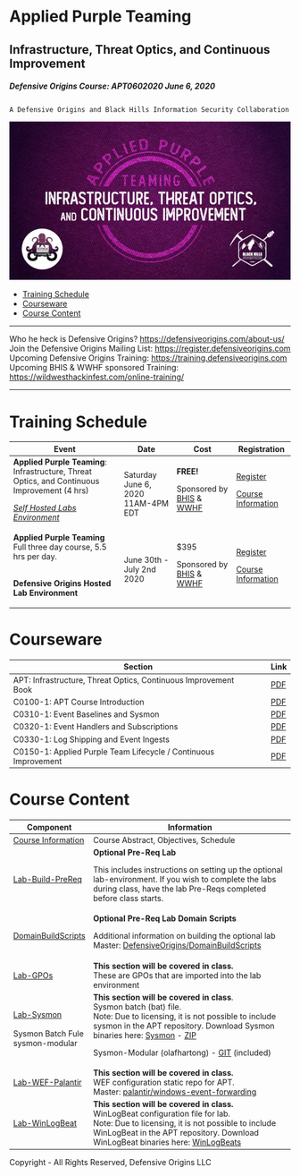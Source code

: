 # Applied Purple Teaming 
## Infrastructure, Threat Optics, and Continuous Improvement
##### Defensive Origins Course: APT0602020 June 6, 2020
`A Defensive Origins and Black Hills Information Security Collaboration`



![](https://github.com/DefensiveOrigins/dolib-images/raw/master/doc/images/APT06202001/EZRMAZUXYAAj-JD.jpg)

<!-- Start Document Outline -->

* [Training Schedule](#training-schedule)
* [Courseware](#courseware)
* [Course Content](#course-content)

<!-- End Document Outline -->

----------
Who he heck is Defensive Origins? https://defensiveorigins.com/about-us/<BR>
Join the Defensive Origins Mailing List: https://register.defensiveorigins.com<br>
Upcoming Defensive Origins Training: https://training.defensiveorigins.com<BR>
Upcoming BHIS & WWHF sponsored Training: https://wildwesthackinfest.com/online-training/

----------
 # Training Schedule

| Event                                    | Date                                   | Cost                                     | Registration                             |
|------------------------------------------|----------------------------------------|------------------------------------------|------------------------------------------|
| **Applied Purple Teaming**: Infrastructure, Threat Optics, and Continuous Improvement (4 hrs) <P>*[Self Hosted Labs Environment][1]* | Saturday June 6, 2020 <br>11AM-4PM EDT | **FREE!**<p>Sponsored by [BHIS][2] & [WWHF][3]| [Register][4]  <P> [Course Information][5] 
| **Applied Purple Teaming**<br>Full three day course, 5.5 hrs per day.<P><br>**Defensive Origins Hosted Lab Environment** | June 30th - July 2nd 2020              | $395<p>Sponsored by [BHIS][6] & [WWHF][7] | [Register][8] <P>[Course Information][9]  |

# Courseware
| Section                                  | Link                |
|------------------------------------------|---------------------|
| APT: Infrastructure, Threat Optics, Continuous Improvement<br>Book | [PDF][10]  |
| C0100-1: APT Course Introduction         | [PDF][11]  |
| C0310-1: Event Baselines and Sysmon      | [PDF][13]  |
| C0320-1: Event Handlers and Subscriptions | [PDF][15]  |
| C0330-1: Log Shipping and Event Ingests  | [PDF][17]   |
| C0150-1: Applied Purple Team Lifecycle / Continuous Improvement | [PDF][19]  |


# Course Content

| Component                                | Information                              |
|------------------------------------------|------------------------------------------|
| [Course Information][9]                  | Course Abstract, Objectives, Schedule    |
| [Lab-Build-PreReq][22]                    | **Optional Pre-Req Lab** <p> This includes instructions on setting up the optional lab-environment. If you wish to complete the labs during class, have the lab Pre-Reqs completed before class starts. |
| [DomainBuildScripts][23]                  | **Optional Pre-Req Lab Domain Scripts** <p> Additional information on building the optional lab<br>Master: [DefensiveOrigins/DomainBuildScripts](https://github.com/DefensiveOrigins/DomainBuildScripts) |
| [Lab-GPOs][24]                            | **This section will be covered in class.**<br>These are GPOs that are imported into the lab environment |
| [Lab-Sysmon][25]<br><br>Sysmon Batch Fule<br>sysmon-modular | **This section will be covered in class**.<br>Sysmon batch (bat) file.<BR>  Note: Due to licensing, it is not possible to include sysmon in the APT repository.  Download Sysmon binaries here: [Sysmon](https://docs.microsoft.com/en-us/sysinternals/downloads/sysmon)  - [ZIP](https://download.sysinternals.com/files/Sysmon.zip)<P>Sysmon-Modular (olafhartong) - [GIT](https://github.com/olafhartong/sysmon-modular) (included) |
| [Lab-WEF-Palantir][26]                    | **This section will be covered in class.**<br>WEF configuration static repo for APT.  <br>Master: [palantir/windows-event-forwarding](https://github.com/palantir/windows-event-forwarding) |
| [Lab-WinLogBeat][27]                     | **This section will be covered in class.**<br>WinLogBeat configuration file for lab. <br> Note: Due to licensing, it is not possible to include WinLogBeat in the APT repository.  Download WinLogBeat binaries here: [WinLogBeats](https://www.elastic.co/downloads/beats/winlogbeat) |



Copyright - All Rights Reserved, Defensive Origins LLC

  [1]: Lab-Build-PreReq
  [2]: https://www.blackhillsinfosec.com/
  [3]: https://wildwesthackinfest.com/
  [4]: https://register.gotowebinar.com/register/7632358227918317070?source=kidogh
  [5]: CourseInformation.md
  [6]: https://www.blackhillsinfosec.com/
  [7]: https://wildwesthackinfest.com/
  [8]: https://wildwesthackinfest.com/online-training/applied-purple-teaming/
  [9]: CourseInformation.md
  [10]: https://github.com/DefensiveOrigins/APT06202001/blob/master/Courseware/AppliedPurpleTeaming-4Hr-June62020.pdf
  [11]: https://github.com/DefensiveOrigins/APT06202001/blob/master/Courseware/C0100%20-%20Applied%20Purple%20Team%20Course.pdf
  [12]: https://github.com/DefensiveOrigins/APT06202001/raw/master/Courseware/C0100%20-%20Applied%20Purple%20Team%20Course.html
  [13]: https://github.com/DefensiveOrigins/APT06202001/blob/master/Courseware/C0310%20-%20Sysmon%20Optics.pdf
  [14]: https://github.com/DefensiveOrigins/APT06202001/raw/master/Courseware/C0310%20-%20Sysmon%20Optics.html
  [15]: https://github.com/DefensiveOrigins/APT06202001/blob/master/Courseware/C0320%20-%20Event%20Handlers%2C%20Channels%2C%20and%20Subscriptions.pdf
  [16]: https://github.com/DefensiveOrigins/APT06202001/raw/master/Courseware/C0320%20-%20Event%20Handlers%2C%20Channels%2C%20and%20Subscriptions.html
  [17]: https://github.com/DefensiveOrigins/APT06202001/blob/master/Courseware/C0330%20-%20Log%20Shipping%20and%20Ingestors.pdf
  [18]: https://github.com/DefensiveOrigins/APT06202001/raw/master/Courseware/C0330%20-%20Log%20Shipping%20and%20Ingestors.html
  [19]: https://github.com/DefensiveOrigins/APT06202001/blob/master/Courseware/C0150%20-%20Purple%20Team%20and%20Lifecycle.pdf
  [20]: https://github.com/DefensiveOrigins/APT06202001/raw/master/Courseware/C0150%20-%20Purple%20Team%20and%20Lifecycle.html
  [21]: CourseInformation.md
  [22]: Lab-Build-PreReq
  [23]: Lab-DomainBuildScripts
  [24]: Lab-GPOs
  [25]: Lab-Sysmon
  [26]: Lab-WEF-Palantir
  [27]: Lab-WinLogBeat
